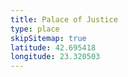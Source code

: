 ```yaml
---
title: Palace of Justice
type: place
skipSitemap: true
latitude: 42.695418
longitude: 23.320503
---
```

